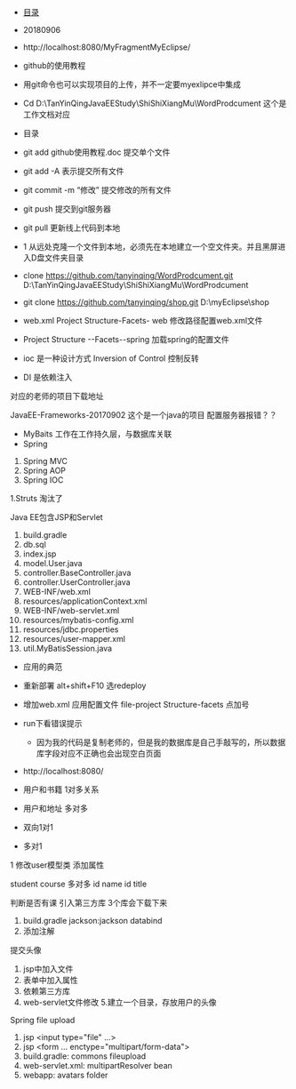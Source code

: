 * [目录](SUMMARY.md)


- 20180906

- http://localhost:8080/MyFragmentMyEclipse/

- github的使用教程

- 用git命令也可以实现项目的上传，并不一定要myexlipce中集成

- Cd D:\TanYinQingJavaEEStudy\ShiShiXiangMu\WordProdcument 这个是工作文档对应

- 目录

- git add github使用教程.doc 提交单个文件

- git add -A 表示提交所有文件

- git commit -m “修改” 提交修改的所有文件

- git push 提交到git服务器

- git pull 更新线上代码到本地

- 1 从远处克隆一个文件到本地，必须先在本地建立一个空文件夹。并且黑屏进入D盘文件夹目录

-  clone https://github.com/tanyinqing/WordProdcument.git  D:\TanYinQingJavaEEStudy\ShiShiXiangMu\WordProdcument

- git clone https://github.com/tanyinqing/shop.git D:\myEclipse\shop

- web.xml Project Structure-Facets- web 修改路径配置web.xml文件
- Project Structure --Facets--spring  加载spring的配置文件

- ioc 是一种设计方式 Inversion of Control  控制反转
- DI 是依赖注入

对应的老师的项目下载地址

JavaEE-Frameworks-20170902  这个是一个java的项目 配置服务器报错？？
- MyBaits 工作在工作持久层，与数据库关联 
- Spring 
1. Spring MVC
2. Spring AOP
3. Spring IOC

1.Struts 淘汰了

Java EE包含JSP和Servlet

1. build.gradle
2. db.sql
3. index.jsp
4. model.User.java
5. controller.BaseController.java
6. controller.UserController.java
7. WEB-INF/web.xml
8. resources/applicationContext.xml
9. WEB-INF/web-servlet.xml
10. resources/mybatis-config.xml
11. resources/jdbc.properties
12. resources/user-mapper.xml
13. util.MyBatisSession.java

- 应用的典范  
- 重新部署  alt+shift+F10 选redeploy
- 增加web.xml 应用配置文件  file-project Structure-facets  点加号

- run下看错误提示 
    - 因为我的代码是复制老师的，但是我的数据库是自己手敲写的，所以数据库字段对应不正确也会出现空白页面
- http://localhost:8080/

- 用户和书籍  1对多关系
- 用户和地址  多对多
- 双向1对1
- 多对1

1 修改user模型类 添加属性

student course 多对多
id name 
id title

判断是否有课
引入第三方库  3个库会下载下来
1. build.gradle jackson:jackson databind
2. 添加注解

提交头像
1. jsp中加入文件
2. 表单中加入属性
3. 依赖第三方库  
4. web-servlet文件修改
5.建立一个目录，存放用户的头像

Spring file upload
1. jsp <input type="file" ...>
2. jsp <form ...  enctype="multipart/form-data">    
3. build.gradle: commons fileupload
4. web-servlet.xml: multipartResolver bean
5. webapp: avatars folder